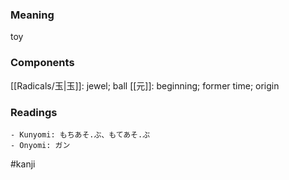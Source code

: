 ### Meaning

toy

### Components

[[Radicals/玉|玉]]: jewel; ball [[元]]: beginning; former time; origin

### Readings

```
- Kunyomi: もちあそ.ぶ、もてあそ.ぶ
- Onyomi: ガン
```

#kanji
